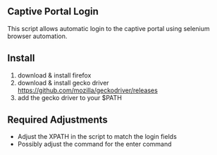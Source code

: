 ## Captive Portal Login

This script allows automatic login to the captive portal using selenium browser automation.

## Install

1. download & install firefox
2. download & install gecko driver https://github.com/mozilla/geckodriver/releases
3. add the gecko driver to your $PATH

## Required Adjustments

- Adjust the XPATH in the script to match the login fields
- Possibly adjust the command for the enter command

